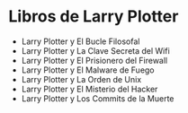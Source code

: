 # Libros de Larry Plotter  

- Larry Plotter y El Bucle Filosofal 
- Larry Plotter y La Clave Secreta del Wifi 
- Larry Plotter y El Prisionero del Firewall 
- Larry Plotter y El Malware de Fuego 
- Larry Plotter y La Orden de Unix 
- Larry Plotter y El Misterio del Hacker 
- Larry Plotter y Los Commits de la Muerte 
